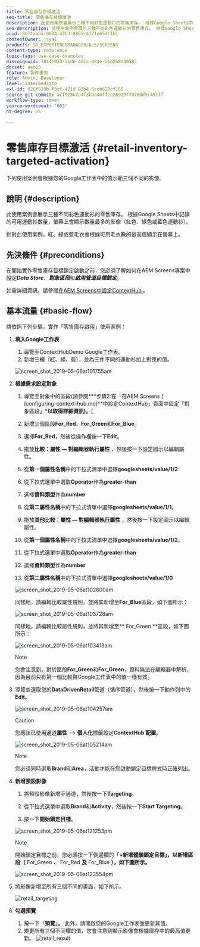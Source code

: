 ```yaml
---
title: 零售庫存目標激活
seo-title: 零售庫存目標激活
description: 此使用案例會展示三種不同彩色運動衫的零售庫存。 根據Google Sheets中記錄的可用運動衫數量，螢幕上會顯示數量最多的影像（紅色、綠色或藍色運動衫）。
seo-description: 此使用案例會展示三種不同彩色運動衫的零售庫存。 根據Google Sheets中記錄的可用運動衫數量，螢幕上會顯示數量最多的影像（紅色、綠色或藍色運動衫）。
uuid: 8e7faa65-b004-42b3-8865-4f71eb5dc1b1
contentOwner: jsyal
products: SG_EXPERIENCEMANAGER/6.5/SCREENS
content-type: reference
topic-tags: use-case-examples
discoiquuid: 70147920-5bdb-401c-884e-51d268d40585
docset: aem65
feature: 製作畫面
role: Admin, Developer
level: Intermediate
exl-id: 926f529b-f3cf-471d-83b4-6ccb628cf160
source-git-commit: acf925b7e4f3bba44ffee26919f7078dd9c491ff
workflow-type: tm+mt
source-wordcount: '693'
ht-degree: 0%

---
```


# 零售庫存目標激活 {#retail-inventory-targeted-activation}

下列使用案例會根據您的Google工作表中的值示範三個不同的影像。

## 說明 {#description}

此使用案例會展示三種不同彩色運動衫的零售庫存。 根據Google Sheets中記錄的可用運動衫數量，螢幕上會顯示數量最多的影像（紅色、綠色或藍色運動衫）。

針對此使用案例，紅、綠或藍毛衣會根據可用毛衣數的最高值顯示在螢幕上。

## 先決條件 {#preconditions}

在開始實作零售庫存目標鎖定啟動之前，您必須了解如何在AEM Screens專案中設定&#x200B;***Data Store***、***對象區段***&#x200B;和&#x200B;***啟用管道目標鎖定***。

如需詳細資訊，請參閱[在AEM Screens中設定ContextHub ](configuring-context-hub.md) 。

## 基本流量 {#basic-flow}

請依照下列步驟，實作「零售庫存啟用」使用案例：

1. **填入Google工作表**

   1. 導覽至ContextHubDemo Google工作表。
   1. 新增三欄（紅、綠、藍），並為三件不同的運動衫加上對應的值。

   ![screen_shot_2019-05-06at101755am](assets/screen_shot_2019-05-06at101755am.png)

1. **根據需求設定對象**

   1. 導覽至對象中的區段(請參閱&#x200B;***步驟2:在「在AEM Screens ](configuring-context-hub.md)**中設定ContextHub」頁面中設定「對象區段」***以取得詳細資訊)。**[

   1. 新增三個區段&#x200B;**For_Red**、**For_Green**&#x200B;和&#x200B;**For_Blue**。

   1. 選擇&#x200B;**For_Red**，然後從操作欄按一下&#x200B;**Edit**。

   1. 拖放&#x200B;**比較：屬性 — 對編輯器執行屬性** ，然後按一下設定圖示以編輯屬性。
   1. 從&#x200B;**第一個屬性名稱**&#x200B;中的下拉式清單中選擇&#x200B;**googlesheets/value/1/2**

   1. 從下拉式選單中選取&#x200B;**Operator**&#x200B;作為&#x200B;**greater-than**

   1. 選擇&#x200B;**資料類型**&#x200B;作為&#x200B;**number**

   1. 從&#x200B;**第二屬性名稱**&#x200B;中的下拉式清單中選擇&#x200B;**googlesheets/value/1/1**。

   1. 拖放&#x200B;**其他比較：屬性 — 對編輯器執行屬性** ，然後按一下設定圖示以編輯屬性。
   1. 從&#x200B;**第一個屬性名稱**&#x200B;中的下拉式清單中選擇&#x200B;**googlesheets/value/1/2**。

   1. 從下拉式選單中選取&#x200B;**Operator**&#x200B;作為&#x200B;**greater-than**

   1. 選擇&#x200B;**資料類型**&#x200B;作為&#x200B;**number**

   1. 從&#x200B;**第二屬性名稱**&#x200B;中的下拉式清單中選擇&#x200B;**googlesheets/value/1/0**

   ![screen_shot_2019-05-06at102600am](assets/screen_shot_2019-05-06at102600am.png)

   同樣地，請編輯比較屬性規則，並將其新增至&#x200B;**For_Blue**&#x200B;區段，如下圖所示：

   ![screen_shot_2019-05-06at103728am](assets/screen_shot_2019-05-06at103728am.png)

   同樣地，請編輯比較屬性規則，並將其新增至** For_Green **區段，如下圖所示：

   ![screen_shot_2019-05-06at103418am](assets/screen_shot_2019-05-06at103418am.png)

   >[!NOTE]
   >
   >您會注意到，對於區段&#x200B;**For_Green**&#x200B;和&#x200B;**For_Green**，資料無法在編輯器中解析，因為目前只有第一個比較與Google工作表中的值一樣有效。

1. 導覽並選取您的&#x200B;**DataDrivenRetail**&#x200B;管道（循序管道），然後按一下動作列中的&#x200B;**Edit**。

   ![screen_shot_2019-05-06at104257am](assets/screen_shot_2019-05-06at104257am.png)

   >[!CAUTION]
   >
   >您應該已使用通道&#x200B;**屬性** —> **個人化**&#x200B;標籤設定&#x200B;**ContextHub** **配置**。

   ![screen_shot_2019-05-06at105214am](assets/screen_shot_2019-05-06at105214am.png)

   >[!NOTE]
   您必須同時選取&#x200B;**Brand**&#x200B;和&#x200B;**Area**，活動才能在您啟動鎖定目標程式時正確列出。

1. **新增預設影像**

   1. 將預設影像新增至通道，然後按一下&#x200B;**Targeting**。
   1. 從下拉式選單中選取&#x200B;**Brand**&#x200B;和&#x200B;**Activity**，然後按一下&#x200B;**Start Targeting**。

   1. 按一下&#x200B;**開始鎖定目標**。

   ![screen_shot_2019-05-06at121253pm](assets/screen_shot_2019-05-06at121253pm.png)

   >[!NOTE]
   開始鎖定目標之前，您必須按一下側邊欄的「**+新增體驗鎖定目標」，以新增區段（** For_Green **、** For_Red **及** For_Blue **），如下圖所示。**

   ![screen_shot_2019-05-06at123554pm](assets/screen_shot_2019-05-06at123554pm.png)

1. 將影像新增至所有三個不同的畫面，如下所示。

   ![retail_targeting](assets/retail_targeting.gif)

1. **勾選預覽**

   1. 按一下「**預覽」。** 此外，請開啟您的Google工作表並更新其值。
   1. 變更所有三個不同欄的值，您會注意到顯示影像會根據庫存中的最高值更新。
   ![retail_result](assets/retail_result.gif)

